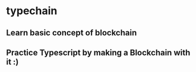 # typechain

## Learn basic concept of blockchain

## Practice Typescript by making a Blockchain with it :)
